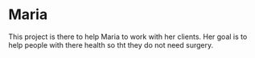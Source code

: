 # Maria
This project is there to help Maria to work with her clients.
Her goal is to help people with there health so tht they do not need surgery.
